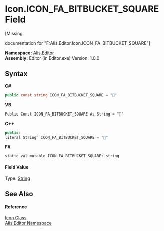 # Icon.ICON_FA_BITBUCKET_SQUARE Field
 

\[Missing <summary> documentation for "F:Alis.Editor.Icon.ICON_FA_BITBUCKET_SQUARE"\]

**Namespace:**&nbsp;<a href="b150ade4-39de-a232-5f06-d3cdc1b2c538">Alis.Editor</a><br />**Assembly:**&nbsp;Editor (in Editor.exe) Version: 1.0.0

## Syntax

**C#**<br />
``` C#
public const string ICON_FA_BITBUCKET_SQUARE = ""
```

**VB**<br />
``` VB
Public Const ICON_FA_BITBUCKET_SQUARE As String = ""
```

**C++**<br />
``` C++
public:
literal String^ ICON_FA_BITBUCKET_SQUARE = ""
```

**F#**<br />
``` F#
static val mutable ICON_FA_BITBUCKET_SQUARE: string
```


#### Field Value
Type: <a href="https://docs.microsoft.com/dotnet/api/system.string" target="_blank">String</a>

## See Also


#### Reference
<a href="cc0f883c-67f8-f772-c6d7-a60b129f22a7">Icon Class</a><br /><a href="b150ade4-39de-a232-5f06-d3cdc1b2c538">Alis.Editor Namespace</a><br />